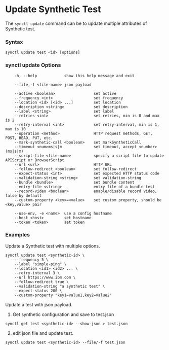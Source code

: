 # Update Synthetic Test
The `synctl update` command can be to update multiple attributes of Synthetic test.

### Syntax
```
synctl update test <id> [options]
```

### synctl update Options
```
    -h, --help            show this help message and exit

    --file,-f <file-name> json payload

    --active <boolean>                 set active
    --frequency <int>                  set frequency
    --location <id> [<id> ...]         set location
    --description <string>             set description
    --label <string>                   set label
    --retries <int>                    set retries, min is 0 and max is 2
    --retry-interval <int>             set retry-interval, min is 1, max is 10
    --operation <method>               HTTP request methods, GET, POST, HEAD, PUT, etc.
    --mark-synthetic-call <boolean>    set markSyntheticCall
    --timeout <num>ms|s|m              set timeout, accept <number>(ms|s|m)
    --script-file <file-name>          specify a script file to update APIScript or BrowserScript
    --url <url>                        HTTP URL
    --follow-redirect <boolean>        set follow-redirect
    --expect-status <int>              set expected HTTP status code
    --validation-string <string>       set validation-string
    --bundle <bundle>                  set bundle content
    --entry-file <string>              entry file of a bundle test
    --record-video <boolean>           enable/disable record video, false by default          
    --custom-property <key>=<value>    set custom property, should be <key,value> pair

    --use-env, -e <name>  use a config hostname
    --host <host>         set hostname
    --token <token>       set token
```

### Examples

Update a Synthetic test with multiple options.
```
synctl update test <synthetic-id> \
    --frequency 5 \
    --label "simple-ping" \
    --location <id1> <id2> ... \
    --retry-interval 3 \
    --url https://www.ibm.com \
    --follow-redirect true \
    --validation-string "a synthetic test" \
    --expect-status 200 \
    --custom-property "key1=value1,key2=value2"
```

Update a test with json payload.
1. Get synthetic configuration and save to test.json
```
synctl get test <synthetic-id> --show-json > test.json
```

2. edit json file and update test.
```
synctl update test <synthetic-id> --file/-f test.json
```
